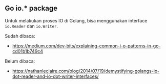 ## Go io.* package

Untuk melakukan proses IO di Golang, bisa menggunakan interface `io.Reader` dan `io.Writer`.


Sudah dibaca:
- https://medium.com/dev-bits/explaining-common-i-o-patterns-in-go-cd01b1b749c4

Belum dibaca:
- https://nathanleclaire.com/blog/2014/07/19/demystifying-golangs-io-dot-reader-and-io-dot-writer-interfaces/
